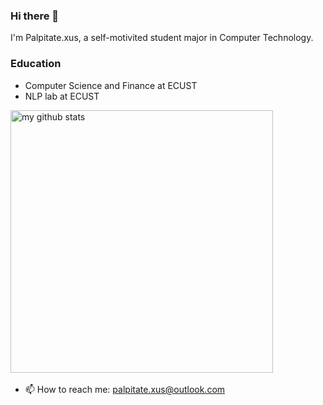 ### Hi there 👋
I'm Palpitate.xus, a self-motivited student major in Computer Technology.
### Education
-  Computer Science and Finance at ECUST
-  NLP lab at ECUST
<p align="left">
<img src="https://github-readme-stats.vercel.app/api?username=Palpitate-xus&show_icons=true" alt="my github stats" width="420"/>&nbsp;
<!-- <img src="https://github-readme-stats.vercel.app/api/top-langs/?username=Palpitate-xus&layout=compact" alt="languages" height="165"> -->
</p>

- 📫 How to reach me: [palpitate.xus@outlook.com](mailto:palpitate.xus@outlook.com)
<!--
**Palpitate-xus/Palpitate-xus** is a ✨ _special_ ✨ repository because its `README.md` (this file) appears on your GitHub profile.

Here are some ideas to get you started:

- 🔭 I’m currently working on ...
- 🌱 I’m currently learning ...
- 👯 I’m looking to collaborate on ...
- 🤔 I’m looking for help with ...
- 💬 Ask me about ...
- 📫 How to reach me: ...
- 😄 Pronouns: ...
- ⚡ Fun fact: ...
-->
